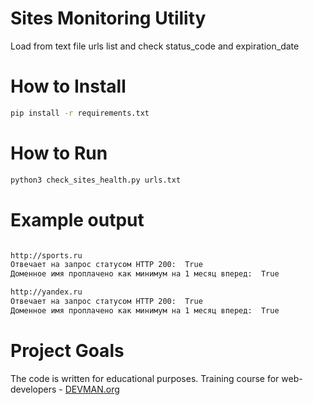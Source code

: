 # Sites Monitoring Utility

Load from text file urls list and check status_code and expiration_date


# How to Install
```bash
pip install -r requirements.txt
```

# How to Run
```bash
python3 check_sites_health.py urls.txt
```

# Example output
```bash

http://sports.ru
Отвечает на запрос статусом HTTP 200:  True
Доменное имя проплачено как минимум на 1 месяц вперед:  True

http://yandex.ru
Отвечает на запрос статусом HTTP 200:  True
Доменное имя проплачено как минимум на 1 месяц вперед:  True

```

# Project Goals

The code is written for educational purposes. Training course for web-developers - [DEVMAN.org](https://devman.org)
